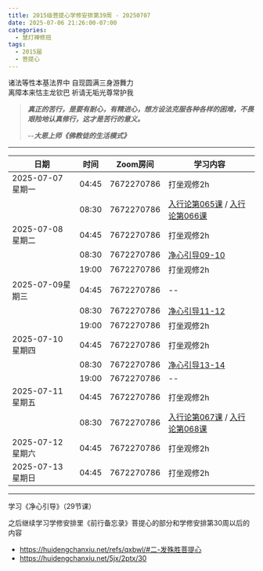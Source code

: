 ```yaml
---
title: 2015级菩提心学修安排第39周 - 20250707
date: 2025-07-06 21:26:00-07:00
categories:
  - 慧灯禅修班
tags:
  - 2015届
  - 菩提心
---
```

诸法等性本基法界中 自现圆满三身游舞力\
离障本来怙主龙钦巴 祈请无垢光尊常护我

> ***真正的苦行，是要有耐心，有精进心，想方设法克服各种各样的困难，不畏艰险地认真修行，这才是苦行的意义。***
>
> \--***大恩上师《佛教徒的生活模式》***

- - -

| 日期             | 时间    | Zoom房间     | 学习内容                                                                                                                                                                   |
| -------------- | ----- | ---------- | ---------------------------------------------------------------------------------------------------------------------------------------------------------------------- |
| 2025-07-07 星期一 | 04:45 | 7672270786 | 打坐观修2h                                                                                                                                                                 |
|                | 08:30 | 7672270786 | [入行论第065课](https://huidengchanxiu.net/refs/rxl/05#第六十五节课) / [入行论第066课](https://huidengchanxiu.net/refs/rxl/05#第六十六节课)                                                                                                               |
| 2025-07-08 星期二 | 04:45 | 7672270786 | 打坐观修2h                                                                                                                                                                 |
|                | 08:30 | 7672270786 | [净心引导09-10](https://box.hdcxb.net/%E7%A6%85%E4%BF%AE%E7%8F%AD/xmfw/04%E7%94%98%E9%9C%B2%E7%B3%BB%E5%88%97/14%20%E5%87%80%E5%BF%83%E5%BC%95%E5%AF%BC%E8%AE%B2%E8%AE%B0) |
|                | 19:00 | 7672270786 | 打坐观修2h                                                                                                                                                                   |
| 2025-07-09星期三  | 04:45 | 7672270786 | --                                                                                                                                                                 |
|                | 08:30 | 7672270786 | [净心引导11-12](https://box.hdcxb.net/%E7%A6%85%E4%BF%AE%E7%8F%AD/xmfw/04%E7%94%98%E9%9C%B2%E7%B3%BB%E5%88%97/14%20%E5%87%80%E5%BF%83%E5%BC%95%E5%AF%BC%E8%AE%B2%E8%AE%B0) |
|                | 19:00 | 7672270786 | 打坐观修2h                                                                                                                                                                 |
| 2025-07-10 星期四 | 04:45 | 7672270786 | 打坐观修2h                                                                                                                                                                 |
|                | 08:30 | 7672270786 | [净心引导13-14](https://box.hdcxb.net/%E7%A6%85%E4%BF%AE%E7%8F%AD/xmfw/04%E7%94%98%E9%9C%B2%E7%B3%BB%E5%88%97/14%20%E5%87%80%E5%BF%83%E5%BC%95%E5%AF%BC%E8%AE%B2%E8%AE%B0) |
|                | 19:00 | 7672270786 | \--                                                                                                                                                                    |
| 2025-07-11 星期五 | 04:45 | 7672270786 | 打坐观修2h                                                                                                                                                                 |
|                | 08:30 | 7672270786 | [入行论第067课](https://huidengchanxiu.net/refs/rxl/05#第六十七节课) / [入行论第068课](https://huidengchanxiu.net/refs/rxl/05#第六十八节课)                                                                                                              |
| 2025-07-12 星期六 | 04:45 | 7672270786 | 打坐观修2h                                                                                                                                                                 |
| 2025-07-13 星期日 | 04:45 | 7672270786 | 打坐观修2h                                                                                                                                                                 |

- - -

学习《净心引导》（29节课）

之后继续学习学修安排里《前行备忘录》菩提心的部分和学修安排第30周以后的内容

* <https://huidengchanxiu.net/refs/qxbwl/#二-发殊胜菩提心>
* <https://huidengchanxiu.net/5jx/2ptx/30>
